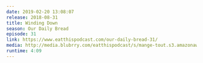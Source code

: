 ```yaml
---
date: 2019-02-20 13:08:07
release: 2018-08-31
title: Winding Down
season: Our Daily Bread
episode: 31
link: https://www.eatthispodcast.com/our-daily-bread-31/
media: http://media.blubrry.com/eatthispodcast/s/mange-tout.s3.amazonaws.com/2018/odb-31.mp3
runtime: 4:09
---
```

